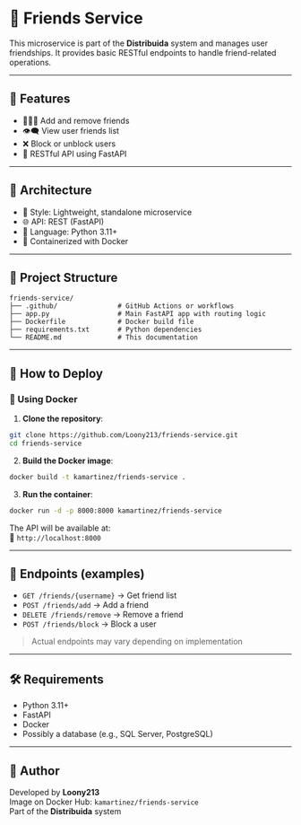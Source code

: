
# 👥 Friends Service

This microservice is part of the **Distribuida** system and manages user friendships. It provides basic RESTful endpoints to handle friend-related operations.

---

## 📌 Features

- 🧑‍🤝‍🧑 Add and remove friends
- 👁️‍🗨️ View user friends list
- ❌ Block or unblock users
- 📡 RESTful API using FastAPI

---

## 🧩 Architecture

- 🧱 Style: Lightweight, standalone microservice
- 🌐 API: REST (FastAPI)
- 🐍 Language: Python 3.11+
- 🐳 Containerized with Docker

---

## 📁 Project Structure

```
friends-service/
├── .github/               # GitHub Actions or workflows
├── app.py                 # Main FastAPI app with routing logic
├── Dockerfile             # Docker build file
├── requirements.txt       # Python dependencies
└── README.md              # This documentation
```

---

## 🚀 How to Deploy

### 🐳 Using Docker

1. **Clone the repository**:

```bash
git clone https://github.com/Loony213/friends-service.git
cd friends-service
```

2. **Build the Docker image**:

```bash
docker build -t kamartinez/friends-service .
```

3. **Run the container**:

```bash
docker run -d -p 8000:8000 kamartinez/friends-service
```

The API will be available at:  
📍 `http://localhost:8000`

---

## 🔗 Endpoints (examples)

- `GET /friends/{username}` → Get friend list
- `POST /friends/add` → Add a friend
- `DELETE /friends/remove` → Remove a friend
- `POST /friends/block` → Block a user

> Actual endpoints may vary depending on implementation

---

## 🛠️ Requirements

- Python 3.11+
- FastAPI
- Docker
- Possibly a database (e.g., SQL Server, PostgreSQL)

---

## 👤 Author

Developed by **Loony213**  
Image on Docker Hub: `kamartinez/friends-service`  
Part of the **Distribuida** system
